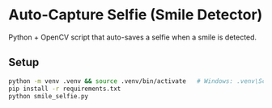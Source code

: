 # Auto-Capture Selfie (Smile Detector)

Python + OpenCV script that auto-saves a selfie when a smile is detected.

## Setup
```bash
python -m venv .venv && source .venv/bin/activate   # Windows: .venv\Scripts\activate
pip install -r requirements.txt
python smile_selfie.py

